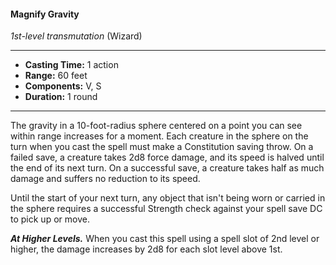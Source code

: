 #### Magnify Gravity
*1st-level transmutation* (Wizard)
___
- **Casting Time:** 1 action
- **Range:** 60 feet
- **Components:** V, S
- **Duration:** 1 round
---
The gravity in a 10-foot-radius sphere centered on a point you can see within range increases for a moment. Each creature in the sphere on the turn when you cast the spell must make a Constitution saving throw. On a failed save, a creature takes 2d8 force damage, and its speed is halved until the end of its next turn. On a successful save, a creature takes half as much damage and suffers no reduction to its speed.

Until the start of your next turn, any object that isn't being worn or carried in the sphere requires a successful Strength check against your spell save DC to pick up or move.

***At Higher Levels.*** When you cast this spell using a spell slot of 2nd level or higher, the damage increases by 2d8 for each slot level above 1st.